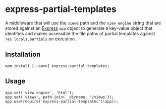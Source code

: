 # express-partial-templates

A middleware that will use the `views` path and the `view engine` string that are stored against an [Express](http://expressjs.com) `app` object to generate a key-value object that identifies and makes accessible the file paths of partial templates against `res.locals.partials` on execution.

## Installation

```
npm install [--save] express-partial-templates;
```

## Usage

```
app.set('view engine', 'html');
app.set('views', path.join(__dirname, '/views'));
app.use(require('express-partial-templates')(app));

```
